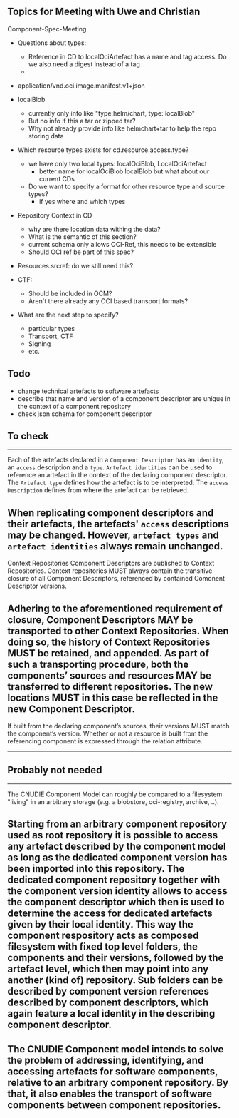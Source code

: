 ## Topics for Meeting with Uwe and Christian

Component-Spec-Meeting

- Questions about types:
  - Reference in CD to localOciArtefact has a name and tag access. Do we also need a digest instead of a tag
  - 

- application/vnd.oci.image.manifest.v1+json

- localBlob
  - currently only info like "type:helm/chart, type: localBlob"
  - But no info if this a tar or zipped tar?
  - Why not already provide info like helmchart+tar to help the repo storing data

- Which resource types exists for cd.resource.access.type?
  - we have only two local types: localOciBlob, LocalOciArtefact
    - better name for localOciBlob localBlob but what about our current CDs 
  - Do we want to specify a format for other resource type and source types?
      - if yes where and which types

- Repository Context in CD
  - why are there location data withing the data? 
  - What is the semantic of this section?
  - current schema only allows OCI-Ref, this needs to be extensible
  - Should OCI ref be part of this spec?

- Resources.srcref: do we still need this?

- CTF:
  - Should be included in OCM?
  - Aren't there already any OCI based transport formats?
  
- What are the next step to specify?
  - particular types
  - Transport, CTF
  - Signing 
  - etc.

## Todo
- change technical artefacts to software artefacts 
- describe that name and version of a component descriptor are unique in the context of a component repository
- check json schema for component descriptor

## To check
---
Each of the artefacts declared in a `Component Descriptor` has an `identity`, an `access`
description and a `type`. `Artefact identities` can be used to reference an artefact in
the context of the declaring component descriptor. The `Artefact type` defines how the
artefact is to be interpreted. The `access Description` defines from where the artefact
can be retrieved.

When replicating component descriptors and their artefacts, the artefacts' `access` descriptions
may be changed. However, `artefact types` and `artefact identities` always remain unchanged.
---
Context Repositories
Component Descriptors are published to Context Repositories. Context repositories MUST always contain the transitive 
closure of all Component Descriptors, referenced by contained Comonent Descriptor versions.

Adhering to the aforementioned requirement of closure, Component Descriptors MAY be transported to other Context 
Repositories. When doing so, the history of Context Repositories MUST be retained, and appended. 
As part of such a transporting procedure, both the components’ sources and resources MAY be transferred to different 
repositories. The new locations MUST in this case be reflected in the new Component Descriptor.
---
If built from the declaring component’s sources, their versions MUST match the component’s version. Whether or not a 
resource is built from the referencing component is expressed through the relation attribute.

---

## Probably not needed

---
The CNUDIE Component Model can roughly be compared to a filesystem "living" in an arbitrary
storage (e.g. a blobstore, oci-registry, archive, ..).

Starting from an arbitrary component repository used as root repository it is
possible to access any artefact described by the component model as long as the
dedicated component version has been imported into this repository. The
dedicated component repository together with the component version identity
allows to access the component descriptor which then is used to determine the
access for dedicated artefacts given by their local identity. This way the
component respository acts as composed filesystem with fixed top level folders,
the components and their versions, followed by the artefact level, which then
may point into any another (kind of) repository. Sub folders can be described
by component version references described by component descriptors, which again
feature a local identity in the describing component descriptor.
---
The CNUDIE Component model intends to solve the problem of addressing,
identifying, and accessing artefacts for software components, relative to an
arbitrary component repository. By that, it also enables the transport of
software components between component repositories.
---